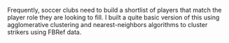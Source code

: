 Frequently, soccer clubs need to build a shortlist of players that match the player role they are looking to fill. I built a quite basic version of this using agglomerative clustering and nearest-neighbors algorithms to cluster strikers using FBRef data.
